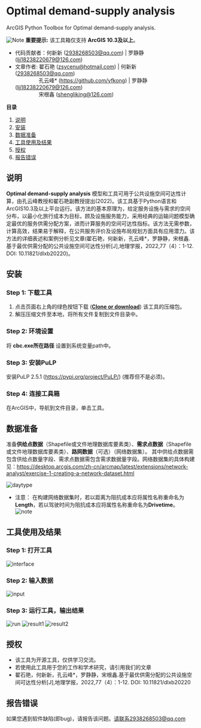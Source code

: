 # Optimal demand-supply analysis
ArcGIS Python Toolbox for Optimal demand-supply analysis.

![Note](https://i.imgur.com/Ic8BA7C.png) **重要提示:** 该工具箱仅支持 **ArcGIS 10.3及以上**。
* 代码贡献者：何新新 (2938268503@qq.com) | 罗静静 (ljj18238220679@126.com)
* 文章作者:  翟石艳 (zsycenu@hotmail.com) | 何新新 (2938268503@qq.com)<br>
&ensp;&ensp;&ensp;&ensp;&ensp;&ensp;&ensp;&ensp;&ensp;孔云峰* (<https://github.com/yfkong>)  | 罗静静 (ljj18238220679@126.com)  
&ensp;&ensp;&ensp;&ensp;&ensp;&ensp;&ensp;&ensp;&ensp;宋根鑫 (shengliking@126.com)


**目录**

1. [说明](#说明)
2. [安装](#安装)
3. [数据准备](#数据准备)
4. [工具使用及结果](#工具使用及结果)
5. [授权](#授权)
6. [报告错误](#报告错误)





## 说明
**Optimal demand-supply analysis** 模型和工具可用于公共设施空间可达性计算，由孔云峰教授和翟石艳副教授提出(2022)。该工具基于Python语言和ArcGIS10.3及以上平台运行。该方法的基本原理为，给定服务设施与需求的空间分布，以最小化旅行成本为目标，顾及设施服务能力，采用经典的运输问题模型确定最优的服务供需分配方案，进而计算服务的空间可达性指标。该方法无需参数，计算高效，结果易于解释，在公共服务评价及设施布局规划方面具有应用潜力。该方法的详细表述和案例分析见文章(翟石艳，何新新，孔云峰*，罗静静，宋根鑫.基于最优供需分配的公共设施空间可达性分析[J],地理学报，2022,77（4）：1-12. DOI: 10.11821/dlxb20220)。

## 安装
### Step 1: 下载工具
1. 点击页面右上角的绿色按钮下载 (**[Clone or download](https://github.com/trirumisu/OSD/archive/refs/heads/main.zip)**) 该工具的压缩包。
2. 解压压缩文件至本地，将所有文件复制到文件目录中。

### Step 2: 环境设置

将 **cbc.exe所在路径** 设置到系统变量path中。

### Step 3: 安装PuLP
安装PuLP 2.5.1 (https://pypi.org/project/PuLP/) (推荐但不是必须)。

### Step 4: 连接工具箱
在ArcGIS中，导航到文件目录，单击工具。 

## 数据准备
准备**供给点数据**（Shapefile或文件地理数据库要素类）、**需求点数据**（Shapefile或文件地理数据库要素类）、**路网数据**（可选）（网络数据集）。
其中供给点数据需包含供给点数量字段、需求点数据需包含需求数据量字段。网络数据集的具体构建见：https://desktop.arcgis.com/zh-cn/arcmap/latest/extensions/network-analyst/exercise-1-creating-a-network-dataset.html

![daytype](https://github.com/trirumisu/OSD/blob/main/data.png)

* 注意：
在构建网络数据集时，若以距离为阻抗成本应将属性名称重命名为**Length**，若以驾驶时间为阻抗成本应将属性名称重命名为**Drivetime**。
![note](https://github.com/trirumisu/OSD/blob/main/note.png)

## 工具使用及结果
### Step 1: 打开工具
![interface](https://github.com/trirumisu/OSD/blob/main/interface.png)

### Step 2: 输入数据
![input](https://github.com/trirumisu/OSD/blob/main/input.png)

### Step 3: 运行工具，输出结果

![run](https://github.com/trirumisu/OSD/blob/main/run.png)
![result1](https://github.com/trirumisu/OSD/blob/main/result1.png)
![result2](https://github.com/trirumisu/OSD/blob/main/result2.png)

## 授权
* 该工具为开源工具，仅供学习交流。
* 若使用此工具用于您的工作和学术研究，请引用我们的文章
* 翟石艳，何新新，孔云峰*，罗静静，宋根鑫.基于最优供需分配的公共设施空间可达性分析[J],地理学报，2022,77（4）：1-12. DOI: 10.11821/dlxb20220

## 报告错误
如果您遇到软件缺陷(即bug)，请报告该问题。请联系2938268503@qq.com

